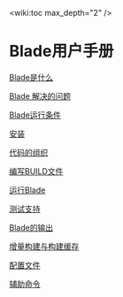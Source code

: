 <wiki:toc max_depth="2" />

Blade用户手册
============

[Blade是什么](/doc/what_is_blade_zh_CN.md)

[Blade 解决的问题](/doc/blade_features_zn_CN.md)

[Blade运行条件](/doc/blade_dependencies_zn_CN.md)

[安装](/doc/install_zn_CN.md)

[代码的组织](/doc/workspace_zn_CN.md)

[编写BUILD文件](/doc/build_file_zn_CN.md)

[运行Blade](/doc/blade_command_line_zn_CN.md)

[测试支持](/doc/run_tests_zn_CN.md)

[Blade的输出](/doc/output_files_zh_CN.md)

[增量构建与构建缓存](/doc/build_cache_zh_CN.md)

[配置文件](/doc/config_files_zn_CN.md)

[辅助命令](/doc/aux_zh_CN.md)

